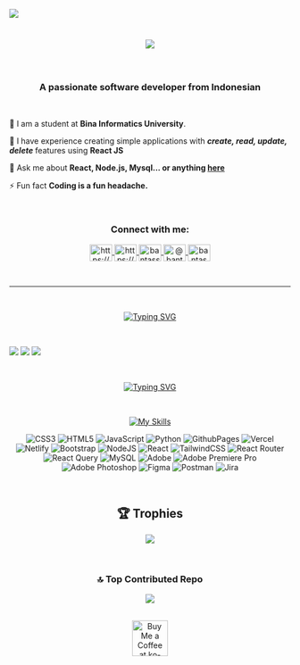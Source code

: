 [![](https://visitcount.itsvg.in/api?id=Bantas93&icon=6&color=0)](https://visitcount.itsvg.in)


<h1 align="center">
    <img src="https://readme-typing-svg.herokuapp.com/?font=Righteous&size=50&center=true&vCenter=true&width=500&height=70&duration=4000&lines=Hi+There+!+👋;+I'm+Bantas+Syarif!;+Nice+To+Meet+You+!;+Let's+be+friends+!;" />
</h1>

<br>

<h3 align="center">A passionate software developer from Indonesian</h3>

<br>

<div align="left">
 
🔭 I am a student at **Bina Informatics University**.
 
🌱 I have experience creating simple applications with ***create, read, update, delete*** features using **React JS**

💬 Ask me about **React, Node.js, Mysql... or anything [here](https://discord.gg/bantas93)**

⚡ Fun fact **Coding is a fun headache.**

<br>


<h3 align="center">Connect with me:</h3>
<p align="center">
<a href="https://linkedin.com/in/https://www.linkedin.com/in/bantas-syarif-hidayah-imantara-1306531b4/" target="blank">
    <img align="center" src="https://raw.githubusercontent.com/rahuldkjain/github-profile-readme-generator/master/src/images/icons/Social/linked-in-alt.svg" alt="https://www.linkedin.com/in/bantas-syarif-hidayah-imantara-1306531b4/" height="30" width="40" />
</a><a href="https://fb.com/https://www.facebook.com/bantaz.zhaa/" target="blank">
    <img align="center" src="https://raw.githubusercontent.com/rahuldkjain/github-profile-readme-generator/master/src/images/icons/Social/facebook.svg" alt="https://www.facebook.com/bantaz.zhaa/" height="30" width="40" />
</a>
<a href="https://instagram.com/bantassyarif" target="blank">
    <img align="center" src="https://raw.githubusercontent.com/rahuldkjain/github-profile-readme-generator/master/src/images/icons/Social/instagram.svg" alt="bantassyarif" height="30" width="40" />
</a>
<a href="https://www.youtube.com/c/@bantassyarif" target="blank">
    <img align="center" src="https://raw.githubusercontent.com/rahuldkjain/github-profile-readme-generator/master/src/images/icons/Social/youtube.svg" alt="@bantassyarif" height="30" width="40" />
</a>
<a href="https://discord.gg/bantas93" target="blank">
    <img align="center" src="https://raw.githubusercontent.com/rahuldkjain/github-profile-readme-generator/master/src/images/icons/Social/discord.svg" alt="bantas93" height="30" width="40" />
</a>
</p>

<br>

<hr>

<br>

<div align="center">
    
[![Typing SVG](https://readme-typing-svg.herokuapp.com?font=Kode+Mono&weight=600&size=30&duration=800&pause=10&color=FFDA027E&background=FF000000&center=true&vCenter=true&random=false&width=435&lines=Github+Status)](https://git.io/typing-svg)

</div>

<br>

<div align="left">
 
![](https://github-readme-stats.vercel.app/api?username=Bantas93&theme=dark&hide_border=false&include_all_commits=false&count_private=false)
![](https://github-readme-streak-stats.herokuapp.com/?user=Bantas93&theme=dark&hide_border=false)
![](https://github-readme-stats.vercel.app/api/top-langs/?username=Bantas93&theme=dark&hide_border=false&include_all_commits=false&count_private=false&layout=compact)

</div>

<br>


<div align="center">
       
[![Typing SVG](https://readme-typing-svg.herokuapp.com?font=Kode+Mono&weight=600&size=30&duration=800&pause=10&color=B8B8B8&background=FF000000&center=true&vCenter=true&random=false&width=435&lines=Frameworks;Languages;Tools)](https://git.io/typing-svg)

</div>

<br/>

<div align="center">
    
[![My Skills](https://skillicons.dev/icons?i=react,mysql,html,css,javascript,bootstrap,github,express,figma,nodejs,ps,postman,py,sketchup,tailwind,vercel,vscode)](https://skillicons.dev)

</div>

<div align="center">
    
![CSS3](https://img.shields.io/badge/css3-%231572B6.svg?style=for-the-badge&logo=css3&logoColor=white) ![HTML5](https://img.shields.io/badge/html5-%23E34F26.svg?style=for-the-badge&logo=html5&logoColor=white) ![JavaScript](https://img.shields.io/badge/javascript-%23323330.svg?style=for-the-badge&logo=javascript&logoColor=%23F7DF1E) ![Python](https://img.shields.io/badge/python-3670A0?style=for-the-badge&logo=python&logoColor=ffdd54) ![GithubPages](https://img.shields.io/badge/github%20pages-121013?style=for-the-badge&logo=github&logoColor=white) ![Vercel](https://img.shields.io/badge/vercel-%23000000.svg?style=for-the-badge&logo=vercel&logoColor=white) ![Netlify](https://img.shields.io/badge/netlify-%23000000.svg?style=for-the-badge&logo=netlify&logoColor=#00C7B7) ![Bootstrap](https://img.shields.io/badge/bootstrap-%238511FA.svg?style=for-the-badge&logo=bootstrap&logoColor=white) ![NodeJS](https://img.shields.io/badge/node.js-6DA55F?style=for-the-badge&logo=node.js&logoColor=white) ![React](https://img.shields.io/badge/react-%2320232a.svg?style=for-the-badge&logo=react&logoColor=%2361DAFB) ![TailwindCSS](https://img.shields.io/badge/tailwindcss-%2338B2AC.svg?style=for-the-badge&logo=tailwind-css&logoColor=white) ![React Router](https://img.shields.io/badge/React_Router-CA4245?style=for-the-badge&logo=react-router&logoColor=white) ![React Query](https://img.shields.io/badge/-React%20Query-FF4154?style=for-the-badge&logo=react%20query&logoColor=white) ![MySQL](https://img.shields.io/badge/mysql-%2300000f.svg?style=for-the-badge&logo=mysql&logoColor=white) ![Adobe](https://img.shields.io/badge/adobe-%23FF0000.svg?style=for-the-badge&logo=adobe&logoColor=white) ![Adobe Premiere Pro](https://img.shields.io/badge/Adobe%20Premiere%20Pro-9999FF.svg?style=for-the-badge&logo=Adobe%20Premiere%20Pro&logoColor=white) ![Adobe Photoshop](https://img.shields.io/badge/adobe%20photoshop-%2331A8FF.svg?style=for-the-badge&logo=adobe%20photoshop&logoColor=white) ![Figma](https://img.shields.io/badge/figma-%23F24E1E.svg?style=for-the-badge&logo=figma&logoColor=white) ![Postman](https://img.shields.io/badge/Postman-FF6C37?style=for-the-badge&logo=postman&logoColor=white) ![Jira](https://img.shields.io/badge/jira-%230A0FFF.svg?style=for-the-badge&logo=jira&logoColor=white)

</div>
<br>

<div align="center">
    
## 🏆 Trophies
![](https://github-profile-trophy.vercel.app/?username=Bantas93&theme=radical&no-frame=false&no-bg=false&margin-w=4)

<br>

### 🔝 Top Contributed Repo
![](https://github-contributor-stats.vercel.app/api?username=Bantas93&limit=5&theme=dark&combine_all_yearly_contributions=true)

</div>

<br>

<div align="center">
<a href='https://sociabuzz.com/bantas93' target='_blank'><img height='64' style='border:0px;height:64px;' src='https://storage.ko-fi.com/cdn/kofi1.png?v=3' border='0' alt='Buy Me a Coffee at ko-fi.com' /></a>
</div>

<br/>

<!-- Proudly created with GPRM ( https://gprm.itsvg.in ) -->
